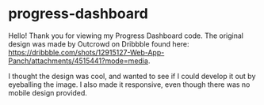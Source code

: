 # progress-dashboard

Hello! Thank you for viewing my Progress Dashboard code. The original design was made by Outcrowd on Dribbble found here: https://dribbble.com/shots/12915127-Web-App-Panch/attachments/4515441?mode=media.

I thought the design was cool, and wanted to see if I could develop it out by eyeballing the image. I also made it responsive, even though there was no mobile design provided.
